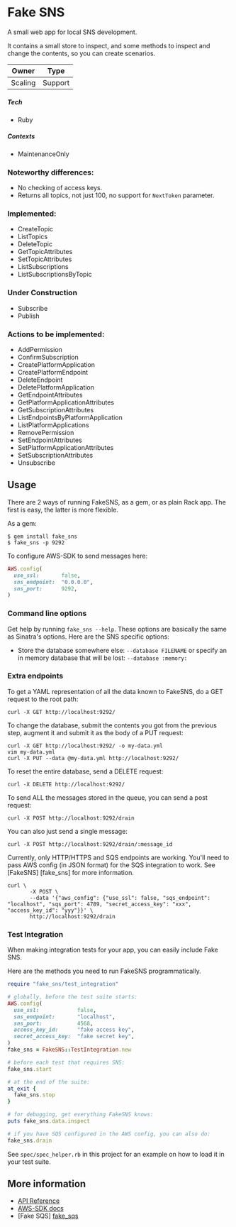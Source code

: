 # Fake SNS

A small web app for local SNS development.

It contains a small store to inspect, and some methods to inspect and change the
contents, so you can create scenarios.

Owner|Type
---|---
Scaling|Support

##### Tech

- Ruby

##### Contexts

- MaintenanceOnly

### Noteworthy differences:

* No checking of access keys.
* Returns all topics, not just 100, no support for `NextToken` parameter.

### Implemented:

* CreateTopic
* ListTopics
* DeleteTopic
* GetTopicAttributes
* SetTopicAttributes
* ListSubscriptions
* ListSubscriptionsByTopic

### Under Construction

* Subscribe
* Publish

### Actions to be implemented:

* AddPermission
* ConfirmSubscription
* CreatePlatformApplication
* CreatePlatformEndpoint
* DeleteEndpoint
* DeletePlatformApplication
* GetEndpointAttributes
* GetPlatformApplicationAttributes
* GetSubscriptionAttributes
* ListEndpointsByPlatformApplication
* ListPlatformApplications
* RemovePermission
* SetEndpointAttributes
* SetPlatformApplicationAttributes
* SetSubscriptionAttributes
* Unsubscribe

## Usage

There are 2 ways of running FakeSNS, as a gem, or as plain Rack app. The first
is easy, the latter is more flexible.

As a gem:

```
$ gem install fake_sns
$ fake_sns -p 9292
```

To configure AWS-SDK to send messages here:

``` ruby
AWS.config(
  use_ssl:       false,
  sns_endpoint:  "0.0.0.0",
  sns_port:      9292,
)
```

### Command line options

Get help by running `fake_sns --help`. These options are basically the same as
Sinatra's options. Here are the SNS specific options:

* Store the database somewhere else: `--database FILENAME` or
specify an in memory database that will be lost: `--database :memory:`

### Extra endpoints

To get a YAML representation of all the data known to FakeSNS, do a GET request
to the root path:

```
curl -X GET http://localhost:9292/
```

To change the database, submit the contents you got from the previous step,
augment it and submit it as the body of a PUT request:

```
curl -X GET http://localhost:9292/ -o my-data.yml
vim my-data.yml
curl -X PUT --data @my-data.yml http://localhost:9292/
```

To reset the entire database, send a DELETE request:

```
curl -X DELETE http://localhost:9292/
```

To send ALL the messages stored in the queue, you can send a post request:

```
curl -X POST http://localhost:9292/drain
```

You can also just send a single message:

```
curl -X POST http://localhost:9292/drain/:message_id
```

Currently, only HTTP/HTTPS and SQS endpoints are working. You'll need
to pass AWS config (in JSON format) for the SQS integration to work. See
[FakeSNS] [fake_sns] for more information.

```
curl \
       -X POST \
       --data '{"aws_config": {"use_ssl": false, "sqs_endpoint": "localhost", "sqs_port": 4789, "secret_access_key": "xxx", "access_key_id": "yyy"}}' \
       http://localhost:9292/drain
```

### Test Integration

When making integration tests for your app, you can easily include Fake SNS.

Here are the methods you need to run FakeSNS programmatically.

``` ruby
require "fake_sns/test_integration"

# globally, before the test suite starts:
AWS.config(
  use_ssl:            false,
  sns_endpoint:       "localhost",
  sns_port:           4568,
  access_key_id:      "fake access key",
  secret_access_key:  "fake secret key",
)
fake_sns = FakeSNS::TestIntegration.new

# before each test that requires SNS:
fake_sns.start

# at the end of the suite:
at_exit {
  fake_sns.stop
}

# for debugging, get everything FakeSNS knows:
puts fake_sns.data.inspect

# if you have SQS configured in the AWS config, you can also do:
fake_sns.drain
```

See `spec/spec_helper.rb` in this project for an example on how to load it in
your test suite.

## More information

* [API Reference](http://docs.aws.amazon.com/sns/latest/api/API_Operations.html)
* [AWS-SDK docs](http://rubydoc.info/gems/aws-sdk/frames)
* [Fake SQS] [fake_sqs]

[fake_sqs]: https://github.com/iain/fake_sqs

